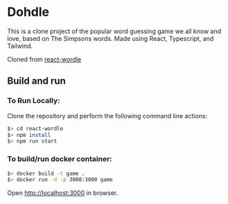 # Dohdle

This is a clone project of the popular word guessing game we all know and love, based on The Simpsons words. Made using React, Typescript, and Tailwind.

Cloned from [react-wordle](https://github.com/cwackerfuss/react-wordle)

## Build and run

### To Run Locally:

Clone the repository and perform the following command line actions:

```bash
$> cd react-wordle
$> npm install
$> npm run start
```

### To build/run docker container:

```bash
$> docker build -t game .
$> docker run -d -p 3000:3000 game
```

Open [http://localhost:3000](http://localhost:3000) in browser.
